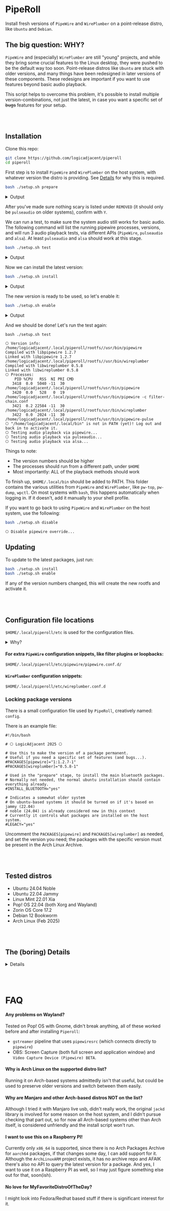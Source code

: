 # PipeRoll

Install fresh versions of `PipeWire` and `WirePlumber` on a point-release distro, like `Ubuntu` and `Debian`.

## The big question: WHY?

`PipeWire` and (especially) `WirePlumber` are still "young" projects, and while they bring some crucial features to the Linux desktop, they were pushed to be the default way too soon.
Point-release distros like `Ubuntu` are stuck with older versions, and many things have been redesigned in later versions of these components. These redesigns are important if you want to use features beyond basic audio playback.

This script helps to overcome this problem, it's possible to install multiple version-combinations, not just the latest, in case you want a specific set of ~~bugs~~ features for your setup.

&nbsp;<br/>&nbsp;<br/>

## Installation

Clone this repo:

```bash
git clone https://github.com/logicadjacent/piperoll
cd piperoll
```

First step is to install `PipeWire` and `WirePlumber` on the host system, with whatever version the distro is providing. See [Details](#the-boring-details) for why this is required.

```bash
bash ./setup.sh prepare
```

<details>
<summary>Output</summary>

On `Ubuntu 24.04 Noble` it looks something like this:

```
⎔ WARNING: This step can potentionally replace core audio subsystems!
⎔   If you are not using pipewire already, it will replace your existing audio config!

⎔ Installing host packages...

...
Fetched 6,632 kB in 2s (3,156 kB/s)
Reading package lists... Done
Reading package lists... Done
Building dependency tree... Done
Reading state information... Done
pipewire is already the newest version (1.0.5-1).
pipewire-pulse is already the newest version (1.0.5-1).
wireplumber is already the newest version (0.4.17-1ubuntu4).
...
The following additional packages will be installed:
  libatopology2t64 libldacbt-abr2
Suggested packages:
  dialog
The following packages will be REMOVED:
  pulseaudio pulseaudio-module-bluetooth
The following NEW packages will be installed:
  alsa-utils libatopology2t64 libldacbt-abr2 libspa-0.2-bluetooth patchelf pipewire-alsa pipewire-audio-client-libraries
0 upgraded, 7 newly installed, 2 to remove and 0 not upgraded.
Need to get 1,733 kB of archives.
After this operation, 445 kB disk space will be freed.
Do you want to continue? [Y/n] 

```

</details>

After you've made sure nothing scary is listed under `REMOVED` (it should only be `pulseaudio` on older systems), confirm with `Y`.

We can run a test, to make sure the system audio still works for basic audio. The following command will list the running pipewire processes, versions, and will run 3 audio playback tests, via different APIs (`PipeWire`, `pulseaudio` and `alsa`). At least `pulseaudio` and `alsa` should work at this stage.

```bash
bash ./setup.sh test
```

<details>
<summary>Output</summary>

```
⎔ Version info:
pipewire
Compiled with libpipewire 1.0.5
Linked with libpipewire 1.0.5
wireplumber
Compiled with libwireplumber 0.4.17
Linked with libwireplumber 0.4.17
⎔ Processes:
    PID %CPU   RSS  NI PRI CMD
    764  0.0  5024 -11  30 /usr/bin/pipewire
    765  0.0  1296   0  19 /usr/bin/pipewire -c filter-chain.conf
    767  0.0 12356 -11  30 /usr/bin/wireplumber
    769  0.0  2684 -11  30 /usr/bin/pipewire-pulse
⎔ Testing audio playback via pipewire...
⎔ Testing audio playback via pulseaudio...
⎔ Testing audio playback via alsa...
```

</details>

Now we can install the latest version:

```bash
bash ./setup.sh install
```

<details>
<summary>Output</summary>

```
⎔ Installing pipewire to /home/logicadjacent/.local/piperoll...
⎔ Creating directories...
⎔ Downloading packages...
⎔ Building rootfs...
⎔ Creating config files and directories...
⎔ Creating wrapper scripts and systemd units...

⎔ Installation complete!
```

</details>

The new version is ready to be used, so let's enable it:

```bash
bash ./setup.sh enable
```

<details>
<summary>Output</summary>

```
⎔ Enabling pipewire override...
```

</details>

And we should be done! Let's run the test again:

```
bash ./setup.sh test
```

```
⎔ Version info:
/home/logicadjacent/.local/piperoll/rootfs//usr/bin/pipewire
Compiled with libpipewire 1.2.7
Linked with libpipewire 1.2.7
/home/logicadjacent/.local/piperoll/rootfs//usr/bin/wireplumber
Compiled with libwireplumber 0.5.8
Linked with libwireplumber 0.5.8
⎔ Processes:
    PID %CPU   RSS  NI PRI CMD
   3418  0.0  5040 -11  30 /home/logicadjacent/.local/piperoll/rootfs/usr/bin/pipewire
   3420  0.0   528   0  19 /home/logicadjacent/.local/piperoll/rootfs/usr/bin/pipewire -c filter-chain.conf
   3421  0.2 22584 -11  30 /home/logicadjacent/.local/piperoll/rootfs/usr/bin/wireplumber
   3422  0.0  2024 -11  30 /home/logicadjacent/.local/piperoll/rootfs/usr/bin/pipewire-pulse
⎔ "/home/logicadjacent/.local/bin" is not in PATH (yet)! Log out and back in to activate it.
⎔ Testing audio playback via pipewire...
⎔ Testing audio playback via pulseaudio...
⎔ Testing audio playback via alsa...
```

Things to note:
- The version numbers should be higher
- The processes should run from a different path, under `$HOME`
- Most importantly: ALL of the playback methods should work

To finish up, `$HOME/.local/bin` should be added to PATH. This folder contains the various utilities from `PipeWire` and `WirePlumber`, like `pw-top`, `pw-dump`, `wpctl`.
On most systems with `bash`, this happens automatically when logging in. If it doesn't, add it manually to your shell profile.

If you want to go back to using `PipeWire` and `WirePlumber` on the host system, use the following:

```bash
bash ./setup.sh disable
```

```
⎔ Disable pipewire override...
```

## Updating

To update to the latest packages, just run:

```bash
bash ./setup.sh install
bash ./setup.sh enable
```

If any of the version numbers changed, this will create the new rootfs and activate it.

&nbsp;<br/>&nbsp;<br/>

## Configuration file locations
`$HOME/.local/piperoll/etc` is used for the configuration files.

<details>
<summary>Why?</summary>

To avoid conflicts with the host system, we don't use any of the usual config locations (`/usr/share`, `/etc`, `$HOME/.config/`).
This makes it possible to enable/disable this setup, and having a basic setup on the host that still works, even if your custom `PipeWire` config is broken for example.

</details>

#### For extra `PipeWire` configuration snippets, like filter plugins or loopbacks:

`$HOME/.local/piperoll/etc/pipewire/pipewire.conf.d/`

#### `WirePlumber` configuration snippets:

`$HOME/.local/piperoll/etc/wireplumber.conf.d`
### Locking package versions
There is a small configuration file used by `PipeRoll`, creatively named: `config`.

There is an example file:

```
#!/bin/bash

# ⎔ LogicAdjacent 2025 ⎔

# Use this to make the version of a package permanent.
# Useful if you need a specific set of features (and bugs...).
#PACKAGES[pipewire]="1:1.2.7-1"
#PACKAGES[wireplumber]="0.5.8-1"

# Used in the "prepare" stage, to install the main bluetooth packages.
# Normally not needed, the normal ubuntu installation should contain everything already.
#INSTALL_BLUETOOTH="yes"

# Indicates a somewhat older system
# On ubuntu-based systems it should be turned on if it's based on jammy (22.04)
# noble (24.04) is already considered new in this context
# Currently it controls what packages are installed on the host system.
#LEGACY="yes"
```

Uncomment the `PACKAGES[pipewire]` and `PACKAGES[wireplumber]` as needed, and set the version you need; the packages with the specific version must be present in the Arch Linux Archive.


&nbsp;<br/>&nbsp;<br/>


## Tested distros

- Ubuntu 24.04 Noble
- Ubuntu 22.04 Jammy
- Linux Mint 22.01 Xia
- Pop! OS 22.04 (both Xorg and Wayland)
- Zorin OS Core 17.2
- Debian 12 Bookworm
- Arch Linux (Feb 2025)


&nbsp;<br/>&nbsp;<br/>

## The (boring) Details

<details>
As shown during the installation, there are two phases of the procedure:

### Host packages

The first is to make sure that `PipeWire` and `WirePlumber` are installed on the host system.

The purpose of this is to have the package dependencies and client libraries set up correctly, as far as the rest of the system is concerned. It's also nice to have something to fall back to if things don't work out.

Depending on your distro, the default audio system can be `PipeWire` or `Pulseaudio`. If you're still using `Pulseaudio`, this step will replace it.

It will also install a few utilities needed for the next phase.

This is the only part of the procedure that will require root access, the package install step will use sudo for this. Everything else is done as a normal user.

### Pipewire "Container"

This second phase will download the latest/specified versions of `PipeWire`, `WirePlumber` and the bare minimum dependent packages, and unpack them in a *rootfs* directory ($HOME/.local/piperoll/rootfs). Kinda like a container, but not really.

It uses `Arch Linux` binary packages from the `Arch Linux Archive`. This allows us to pick different versions, without having to resort to compiling from source code. `Arch Linux` is one of the best places to find the latest versions of packages, that also go through some testing, before being released publicly.

You can check which version of the packages are available here:

[https://archive.archlinux.org/packages/p/pipewire/](https://archive.archlinux.org/packages/p/pipewire/)

[https://archive.archlinux.org/packages/w/wireplumber/](https://archive.archlinux.org/packages/w/wireplumber/)

Since we're not gonna run this in an actual container, we have to deal with a few things:

#### Library paths

The executables in the binary package expect to be run from /usr/bin, and find their dependent libraries in the usual system folders (/usr/lib and similar). This can be normally be solved using only the environment variable `LD_LIBRARY_PATH`, but in this case it's not enough. The Arch packages depend on a newer `glibc` library than what is on the host system, to fix this, we need to also download `glibc` from Arch, and to patch the executables in the rootfs, to add `RPATH` entries and to set the `Interpreter` (the location of ld-linux.so).

#### Configuration and plugin paths

Most linux programs are compiled with a few hardcoded paths to configuration files, data and plugin directories. Fortunately `PipeWire` and `WirePlumber` provide environment variables that can be used to override these hardcoded paths (eg. PIPEWIRE_CONFIG_DIR , PIPEWIRE_MODULE_DIR , etc...). For this reason, we create wrapper scripts that set up these variables and call the actual executable.

#### Systemd unit overrides

`Systemd` service units are used to launch `PipeWire` and `WirePlumber` on a normal system, located in `/usr/lib/systemd/user/`. To make sure `systemd` launches the executables we just prepared and use the necessary environment variables, we're gonna use an override unit.
This way we don't have to alter the configuration files on the host system. Systemd allows override unit files to be present in a few locations (see `man systemd.unit`), we're using `$HOME/.config/systemd/user`, since that can be installed without root privileges. 
Using an override file also allows us to keep every security feature that systemd provides, just like when we run the host package.

With these three solutions in place, we can now use `PipeWire` and `WirePlumber` to their full potential and actually have some fun with them.
</details>

&nbsp;<br/>&nbsp;<br/>

# FAQ

#### Any problems on Wayland?

Tested on Pop! OS with Gnome, didn't break anything, all of these worked before and after installing `Piperoll`:
- `gstreamer` pipeline that uses `pipewiresrc` (which connects directly to `pipewire`)
- OBS: Screen Capture (both full screen and application window) and `Video Capture Device (Pipewire) BETA`.

#### Why is Arch Linux on the supported distro list?

Running it on Arch-based systems admittedly isn't that useful, but could be used to preserve older versions and switch between them easily.

#### Why are Manjaro and other Arch-based distros NOT on the list?

Although I tried it with Manjaro live usb, didn't really work, the original `jackd` library is involved for some reason on the host system, and I didn't pursue checking that part out, so for now all Arch-based systems other than Arch itself, is considered unfriendly and the install script won't run.

#### I want to use this on a Raspberry PI!

Currently only `x86_64` is supported, since there is no Arch Packages Archive for `aarch64` packages, if that changes some day, I can add support for it. Although the `ArchLinuxARM` project exists, it has no archive repo and AFAIK there's also no API to query the latest version for a package.
And yes, I want to use it on a Raspberry PI as well, so I may just figure something else out for that, soon(ish).

#### No love for MyFavoriteDistroOfTheDay?

I might look into Fedora/Redhat based stuff if there is significant interest for it.
